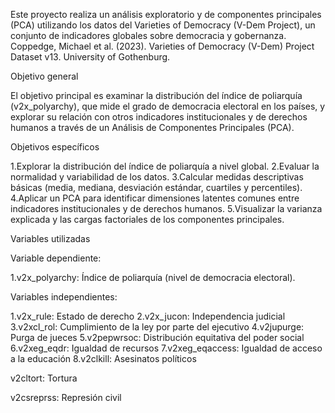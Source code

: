 Este proyecto realiza un análisis exploratorio y de componentes principales (PCA) utilizando los datos del Varieties of Democracy (V-Dem Project), un conjunto de indicadores globales sobre democracia y gobernanza. Coppedge, Michael et al. (2023). Varieties of Democracy (V-Dem) Project Dataset v13. University of Gothenburg.

Objetivo general

El objetivo principal es examinar la distribución del índice de poliarquía (v2x_polyarchy), que mide el grado de democracia electoral en los países, y explorar su relación con otros indicadores institucionales y de derechos humanos a través de un Análisis de Componentes Principales (PCA).

Objetivos específicos

1.Explorar la distribución del índice de poliarquía a nivel global.
2.Evaluar la normalidad y variabilidad de los datos.
3.Calcular medidas descriptivas básicas (media, mediana, desviación estándar, cuartiles y percentiles).
4.Aplicar un PCA para identificar dimensiones latentes comunes entre indicadores institucionales y de derechos humanos.
5.Visualizar la varianza explicada y las cargas factoriales de los componentes principales.

Variables utilizadas

Variable dependiente:

1.v2x_polyarchy: Índice de poliarquía (nivel de democracia electoral).

Variables independientes:

1.v2x_rule: Estado de derecho
2.v2x_jucon: Independencia judicial
3.v2xcl_rol: Cumplimiento de la ley por parte del ejecutivo
4.v2jupurge: Purga de jueces
5.v2pepwrsoc: Distribución equitativa del poder social
6.v2xeg_eqdr: Igualdad de recursos
7.v2xeg_eqaccess: Igualdad de acceso a la educación
8.v2clkill: Asesinatos políticos

v2cltort: Tortura

v2csreprss: Represión civil
